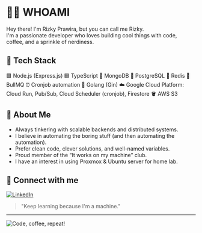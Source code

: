 # 👨‍💻 WHOAMI

Hey there! I'm Rizky Prawira, but you can call me Rizky.  
I'm a passionate developer who loves building cool things with code, coffee, and a sprinkle of nerdiness.

## 🚀 Tech Stack
🟩 Node.js (Express.js)
🟦 TypeScript
🍃 MongoDB
🐘 PostgreSQL
🧠 Redis
🦾 BullMQ
⏰ Cronjob automation
🦦 Golang (Gin)
☁️ Google Cloud Platform: Cloud Run, Pub/Sub, Cloud Scheduler (cronjob), Firestore
🪣 AWS S3

## 🌱 About Me

- Always tinkering with scalable backends and distributed systems.
- I believe in automating the boring stuff (and then automating the automation).
- Prefer clean code, clever solutions, and well-named variables.
- Proud member of the “It works on my machine” club.
- I have an interest in using Proxmox & Ubuntu server for home lab.

## 🔗 Connect with me

[![LinkedIn](https://img.shields.io/badge/-LinkedIn-blue?logo=linkedin&style=flat-square)](https://www.linkedin.com/in/rizky-prawira-putra/)

> "Keep learning because I'm a machine."

---

![Code, coffee, repeat!](https://media.giphy.com/media/VTtANKl0beDFQRLDTh/giphy.gif)
